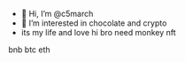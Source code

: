 - 👋 Hi, I’m @c5march
- 👀 I’m interested in chocolate and crypto
- its my life and love
hi bro 
need monkey nft
<!--- its my life
c5march/c5march is a ✨ special ✨ repository because its `README.md` (this file) appears on your GitHub profile.
You can click the Preview link to take a look at your changes.
---> bnb btc eth
